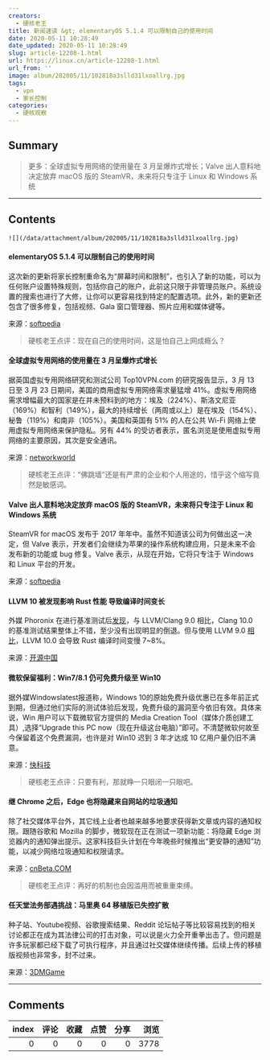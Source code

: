```yaml
---
creators:
  - 硬核老王
title: 新闻速读 &gt; elementaryOS 5.1.4 可以限制自己的使用时间
date: 2020-05-11 10:28:49
date_updated: 2020-05-11 10:28:49
slug: article-12208-1.html
url: https://linux.cn/article-12208-1.html
url_from: ''
image: album/202005/11/102818a3slld31lxoallrg.jpg
tags:
  - vpn
  - 家长控制
categories:
  - 硬核观察
---
```


## Summary

> 更多：全球虚拟专用网络的使用量在 3 月呈爆炸式增长；Valve 出人意料地决定放弃 macOS 版的 SteamVR，未来将只专注于 Linux 和 Windows 系统

***

<!-- more -->

## Contents

`![](/data/attachment/album/202005/11/102818a3slld31lxoallrg.jpg)`

#### elementaryOS 5.1.4 可以限制自己的使用时间

这次新的更新将家长控制重命名为“屏幕时间和限制”，也引入了新的功能，可以为任何账户设置特殊规则，包括你自己的账户，此前这只限于非管理员账户。系统设置的搜索也进行了大修，让你可以更容易找到特定的配置选项。此外，新的更新还包含了很多修复，包括视频、Gala 窗口管理器、照片应用和媒体键等。

来源：[softpedia](https://news.softpedia.com/news/elementaryos-5-1-4-is-a-massive-update-new-features-announced-529880.shtml)

> 
> 硬核老王点评：现在自己的使用时间，这是怕自己上网成瘾么？
> 
> 
> 

#### 全球虚拟专用网络的使用量在 3 月呈爆炸式增长

据英国虚拟专用网络研究和测试公司 Top10VPN.com 的研究报告显示，3 月 13 日至 3 月 23 日期间，美国的商用虚拟专用网络需求量猛增 41%。虚拟专用网络需求增幅最大的国家是在并未预料到的地方：埃及（224%）、斯洛文尼亚（169%）和智利（149%），最大的持续增长（两周或以上）是在埃及（154%）、秘鲁（119%）和南非（105%）。美国和英国有 51% 的人在公共 Wi-Fi 网络上使用虚拟专用网络来保护隐私。另有 44% 的受访者表示，匿名浏览是使用虚拟专用网络的主要原因，其次是安全通讯。

来源：[networkworld](https://www.networkworld.com/article/3542032/global-vpn-use-exploded-in-march.html)

> 
> 硬核老王点评：“佛跳墙”还是有严肃的企业和个人用途的，惜乎这个缩写竟然是敏感词。
> 
> 
> 

#### Valve 出人意料地决定放弃 macOS 版的 SteamVR，未来将只专注于 Linux 和 Windows 系统

SteamVR for macOS 发布于 2017 年年中。虽然不知道该公司为何做出这一决定，但 Valve 表示，开发者们会继续为苹果的操作系统构建应用，只是未来不会发布新的功能或 bug 修复。Valve 表示，从现在开始，它将只专注于 Windows 和 Linux 平台的开发。

来源：[softpedia](https://news.softpedia.com/news/valve-drops-steamvr-for-macos-as-linux-and-windows-now-the-key-focus-529884.shtml)

#### LLVM 10 被发现影响 Rust 性能 导致编译时间变长

外媒 Phoronix 在进行基准测试后[发现](https://www.phoronix.com/scan.php?page=news_item&px=Rust-Hurt-On-LLVM-10)，与 LLVM/Clang 9.0 相比，Clang 10.0 的基准测试结果整体上不错，至少没有出现明显的倒退。但与使用 LLVM 9.0 [相比](https://lists.llvm.org/pipermail/llvm-dev/2020-May/141482.html)，LLVM 10.0 会导致 Rust 编译时间变慢 7~8%。

来源：[开源中国](https://www.oschina.net/news/115541/rust-hurt-on-llvm-10)

#### 微软保留福利：Win7/8.1 仍可免费升级至 Win10

据外媒Windowslatest报道称，Windows 10的原始免费升级优惠已在多年前正式到期，但通过他们实际的测试体验后发现，免费升级的漏洞至今依旧有效。具体来说，Win 用户可以下载微软官方提供的 Media Creation Tool（媒体介质创建工具）,选择“Upgrade this PC now（现在升级这台电脑）”即可。不清楚微软何故至今保留着这个免费漏洞，也许是对 Win10 迟到 3 年才达成 10 亿用户量仍旧不满意。

来源：[快科技](https://www.cnbeta.com/articles/tech/977369.htm)

> 
> 硬核老王点评：只要有利，那就睁一只眼闭一只眼吧。
> 
> 
> 

#### 继 Chrome 之后，Edge 也将隐藏来自网站的垃圾通知

除了社交媒体平台外，其它线上业者也越来越多地要求获得新文章或内容的通知权限。跟随谷歌和 Mozilla 的脚步，微软现在正在测试一项新功能：将隐藏 Edge 浏览器内的通知弹出提示。这家科技巨头计划在今年晚些时候推出“更安静的通知”功能，以减少网络垃圾通知和权限请求。

来源：[cnBeta.COM](https://www.cnbeta.com/articles/tech/977297.htm)

> 
> 硬核老王点评：再好的机制也会因滥用而被重重束缚。
> 
> 
> 

#### 任天堂法务部遇挑战：马里奥 64 移植版已失控扩散

种子站、Youtube视频、谷歌搜索结果、Reddit 论坛帖子等比较容易找到的相关讨论都正在成为其法律公司的打击对象，可以说是火力全开重拳出击了。但问题是许多玩家都已经下载了可执行程序，并且通过社交媒体继续传播。后续上传的移植版视频也非常多，封不过来。

来源：[3DMGame](https://hot.cnbeta.com/articles/game/977249.htm)

***

## Comments


|   index |   评论 |   收藏 |   点赞 |   分享 |   浏览 |
|--------:|-------:|-------:|-------:|-------:|-------:|
|       0 |      0 |      0 |      0 |      0 |   3778 |
